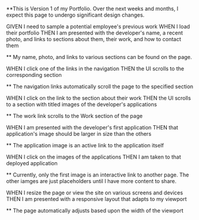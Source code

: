 **This is Version 1 of my Portfolio. Over the next weeks and months, I expect this page to undergo significant design changes.


GIVEN I need to sample a potential employee's previous work
WHEN I load their portfolio
THEN I am presented with the developer's name, a recent photo, and links to sections about them, their work, and how to contact them

** My name, photo, and links to various sections can be found on the page.

WHEN I click one of the links in the navigation
THEN the UI scrolls to the corresponding section

** The navigation links automatically scroll the page to the specified section

WHEN I click on the link to the section about their work
THEN the UI scrolls to a section with titled images of the developer's applications

** The work link scrolls to the Work section of the page

WHEN I am presented with the developer's first application
THEN that application's image should be larger in size than the others

** The application image is an active link to the application itself

WHEN I click on the images of the applications
THEN I am taken to that deployed application

** Currently, only the first image is an interactive link to another page. The other iamges are just placeholders until I have more content to share.

WHEN I resize the page or view the site on various screens and devices
THEN I am presented with a responsive layout that adapts to my viewport

** The page automatically adjusts based upon the width of the viewport